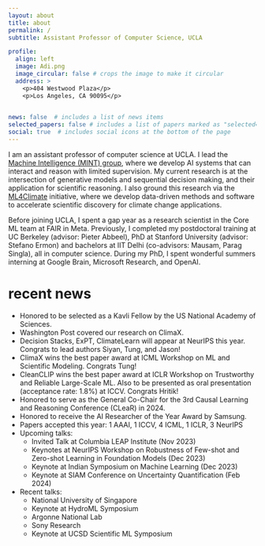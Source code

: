 ```yaml
---
layout: about
title: about
permalink: /
subtitle: Assistant Professor of Computer Science, UCLA

profile:
  align: left
  image: Adi.png
  image_circular: false # crops the image to make it circular
  address: >
    <p>404 Westwood Plaza</p>
    <p>Los Angeles, CA 90095</p>
    

news: false  # includes a list of news items
selected_papers: false # includes a list of papers marked as "selected={true}"
social: true  # includes social icons at the bottom of the page
---
```



I am an assistant professor of computer science at UCLA. I lead the [Machine Intelligence (MINT) group](/group/members), where we develop AI systems that can interact and reason with limited supervision. My current research is at the intersection of generative models and sequential decision making, and their application for scientific reasoning. I also ground this research via the [ML4Climate](/group/ml4climate) initiative, where we develop data-driven methods and software to accelerate scientific discovery for climate change applications.


Before joining UCLA, I spent a gap year as a research scientist in the Core ML team at FAIR in Meta. Previously, I completed my postdoctoral training at UC Berkeley (advisor: Pieter Abbeel), PhD at Stanford University (advisor: Stefano Ermon) and bachelors at IIT Delhi (co-advisors: Mausam, Parag Singla), all in computer science. 
During my PhD, I spent wonderful summers interning at Google Brain, Microsoft Research, and OpenAI.

# recent news


* Honored to be selected as a Kavli Fellow by the US National Academy of Sciences.
* Washington Post covered our research on ClimaX. 
* Decision Stacks, ExPT, ClimateLearn will appear at NeurIPS this year. Congrats to lead authors Siyan, Tung, and Jason!
* ClimaX wins the best paper award at ICML Workshop on ML and Scientific Modeling. Congrats Tung!
* CleanCLIP wins the best paper award at ICLR Workshop on Trustworthy and Reliable Large-Scale ML. Also to be presented as oral presentation (acceptance rate: 1.8%) at ICCV. Congrats Hritik! 
* Honored to serve as the General Co-Chair for the 3rd Causal Learning and Reasoning Conference (CLeaR) in 2024.
* Honored to receive the AI Researcher of the Year Award by Samsung. 
* Papers accepted this year: 1 AAAI, 1 ICCV, 4 ICML, 1 ICLR, 3 NeurIPS 
* Upcoming talks: 
  - Invited Talk at Columbia LEAP Institute (Nov 2023)
  - Keynotes at NeurIPS Workshop on Robustness of Few-shot and Zero-shot Learning in Foundation Models (Dec 2023)
  - Keynote at Indian Symposium on Machine Learning (Dec 2023)
  - Keynote at SIAM Conference on Uncertainty Quantification (Feb 2024) 
* Recent talks: 
  - National University of Singapore
  - Keynote at HydroML Symposium
  - Argonne National Lab
  - Sony Research
  - Keynote at UCSD Scientific ML Symposium